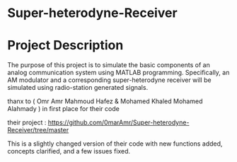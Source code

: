 #         Super-heterodyne-Receiver
# Project Description
The purpose of this project is to simulate the basic components of an analog communication system using MATLAB programming. Specifically, an AM modulator and a corresponding super-heterodyne receiver will be simulated using radio-station generated signals.

thanx to ( Omr Amr Mahmoud Hafez & Mohamed Khaled Mohamed Alahmady ) in first place for their code

their project :  https://github.com/0marAmr/Super-heterodyne-Receiver/tree/master

This is a slightly changed version of their code with new functions added, concepts clarified, and a few issues fixed.

